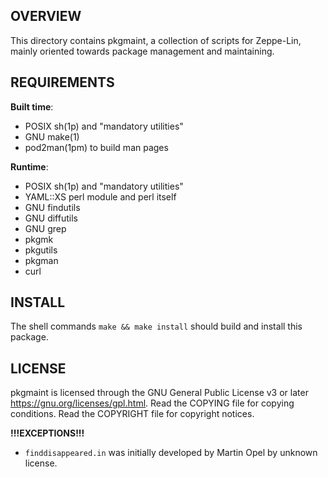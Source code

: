 OVERVIEW
--------
This directory contains pkgmaint, a collection of scripts for
Zeppe-Lin, mainly oriented towards package management and maintaining.


REQUIREMENTS
------------
**Built time**:
- POSIX sh(1p) and "mandatory utilities"
- GNU make(1)
- pod2man(1pm) to build man pages

**Runtime**:
- POSIX sh(1p) and "mandatory utilities"
- YAML::XS perl module and perl itself
- GNU findutils
- GNU diffutils
- GNU grep
- pkgmk
- pkgutils
- pkgman
- curl


INSTALL
-------
The shell commands `make && make install` should build and install
this package.


LICENSE
-------
pkgmaint is licensed through the GNU General Public License v3 or
later <https://gnu.org/licenses/gpl.html>.
Read the COPYING file for copying conditions.
Read the COPYRIGHT file for copyright notices.

**!!!EXCEPTIONS!!!**
- `finddisappeared.in` was initially developed by Martin Opel by unknown
  license.
